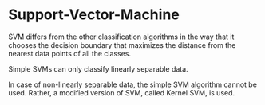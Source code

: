 # Support-Vector-Machine

SVM differs from the other classification algorithms 
in the way that it chooses the decision boundary 
that maximizes the distance from the nearest data points of all the classes. 


Simple SVMs can only classify linearly separable data. 


In case of non-linearly separable data, 
the simple SVM algorithm cannot be used. 
Rather, a modified version of SVM, called Kernel SVM, is used.
